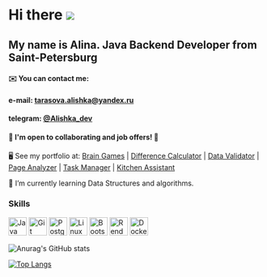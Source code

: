 Hi there ![](https://user-images.githubusercontent.com/18350557/176309783-0785949b-9127-417c-8b55-ab5a4333674e.gif)
==============================================================================================================================
My name is Alina.
Java Backend Developer from Saint-Petersburg
----------------------------
#### ✉️  You can contact me:
#### e-mail: tarasova.alishka@yandex.ru
#### telegram: [@Alishka_dev](https://t.me/Alishka_dev)  

#### 👯  I'm open to collaborating and job offers!  🤝

  🖥️  See my portfolio at: [Brain Games](http://github.com/funnyDevGirl/Brain_Games) | [Difference Calculator](https://github.com/funnyDevGirl/Difference_Calculator) | [Data Validator](https://github.com/funnyDevGirl/Data_Validator) | [Page Analyzer](https://github.com/funnyDevGirl/Page-Analyzer) | [Task Manager](https://github.com/funnyDevGirl/java-project-99) | [Kitchen Assistant](https://github.com/funnyDevGirl/project-kitchen-assistant)
  
  🌱 I’m currently learning Data Structures and algorithms.

### Skills 
<p align="left">
<a href="https://www.oracle.com/java/" target="_blank" rel="noreferrer"><img src="https://raw.githubusercontent.com/danielcranney/readme-generator/main/public/icons/skills/java-colored.svg" width="36" height="36" alt="Java" /></a> <a href="https://git-scm.com/" target="_blank" rel="noreferrer"><img src="https://raw.githubusercontent.com/danielcranney/readme-generator/main/public/icons/skills/git-colored.svg" width="36" height="36" alt="Git" /></a> <a href="https://www.postgresql.org/" target="_blank" rel="noreferrer"><img src="https://raw.githubusercontent.com/danielcranney/readme-generator/main/public/icons/skills/postgresql-colored.svg" width="36" height="36" alt="PostgreSQL" /></a> <a href="https://www.linux.org" target="_blank" rel="noreferrer"><img src="https://raw.githubusercontent.com/danielcranney/readme-generator/main/public/icons/skills/linux-colored.svg" width="36" height="36" alt="Linux" /></a> <a href="https://getbootstrap.com/" target="_blank" rel="noreferrer"><img src="https://raw.githubusercontent.com/danielcranney/readme-generator/main/public/icons/skills/bootstrap-colored.svg" width="36" height="36" alt="Bootstrap" /></a> <a href="https://render.com/" target="_blank" rel="noreferrer"><img src="https://raw.githubusercontent.com/danielcranney/readme-generator/main/public/icons/skills/render-colored.svg" width="36" height="36" alt="Render" /></a> <a href="https://www.docker.com/" target="_blank" rel="noreferrer"><img src="https://raw.githubusercontent.com/danielcranney/readme-generator/main/public/icons/skills/docker-colored.svg" width="36" height="36" alt="Docker" /></a>
                    </p>
                                     

![Anurag's GitHub stats](https://github-readme-stats.vercel.app/api?username=funnyDevGirl&theme=default&show_icons=true)

[![Top Langs](https://github-readme-stats.vercel.app/api/top-langs/?username=funnyDevGirl&layout=compact)](https://github.com/funnyDevGirl/github-readme-stats)

<!--
**funnyDevGirl/funnyDevGirl** is a ✨ _special_ ✨ repository because its `README.md` (this file) appears on your GitHub profile.

Here are some ideas to get you started:

- 🔭 I’m currently working on ...
- 🌱 I’m currently learning ...
- 👯 I’m looking to collaborate on ...
- 🤔 I’m looking for help with ...
- 💬 Ask me about ...
- 📫 How to reach me: ...
- 😄 Pronouns: ...
- ⚡ Fun fact: ...
-->
